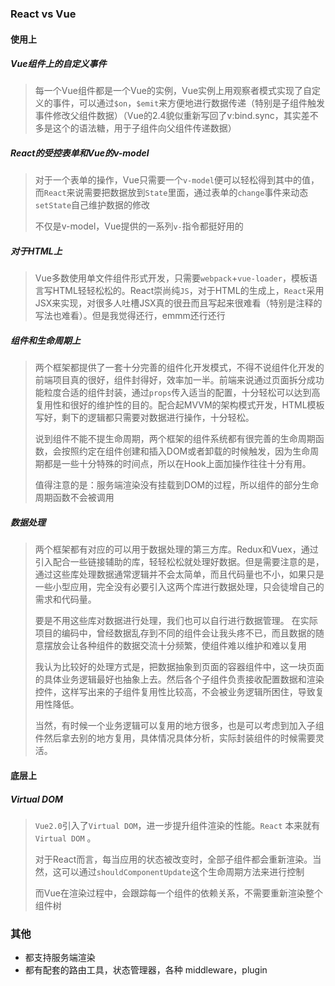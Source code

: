 ### React vs Vue

#### 使用上

##### Vue组件上的自定义事件

> 每一个Vue组件都是一个Vue的实例，Vue实例上用观察者模式实现了自定义的事件，可以通过`$on`，`$emit`来方便地进行数据传递（特别是子组件触发事件修改父组件数据）（Vue的2.4貌似重新写回了v:bind.sync，其实差不多是这个的语法糖，用于子组件向父组件传递数据）



##### React的受控表单和Vue的v-model

> 对于一个表单的操作，Vue只需要一个`v-model`便可以轻松得到其中的值，而`React`来说需要把数据放到`State`里面，通过表单的`change`事件来动态`setState`自己维护数据的修改
>
> 不仅是v-model，Vue提供的一系列`v-`指令都挺好用的



##### 对于HTML上

> Vue多数使用单文件组件形式开发，只需要`webpack`+`vue-loader`，模板语言写HTML轻轻松松的。React崇尚纯`JS`，对于HTML的生成上，`React`采用JSX来实现，对很多人吐槽JSX真的很丑而且写起来很难看（特别是注释的写法也难看）。但是我觉得还行，emmm还行还行



##### 组件和生命周期上

> 两个框架都提供了一套十分完善的组件化开发模式，不得不说组件化开发的前端项目真的很好，组件封得好，效率加一半。前端来说通过页面拆分成功能粒度合适的组件封装，通过`props`传入适当的配置，十分轻松可以达到高复用性和很好的维护性的目的。配合起MVVM的架构模式开发，HTML模板写好，剩下的逻辑都只需要对数据进行操作，十分轻松。
>
> 说到组件不能不提生命周期，两个框架的组件系统都有很完善的生命周期函数，会按照约定在组件创建和插入DOM或者卸载的时候触发，因为生命周期都是一些十分特殊的时间点，所以在Hook上面加操作往往十分有用。
>
> 值得注意的是：服务端渲染没有挂载到DOM的过程，所以组件的部分生命周期函数不会被调用



##### 数据处理

> 两个框架都有对应的可以用于数据处理的第三方库。Redux和Vuex，通过引入配合一些链接辅助的库，轻轻松松就处理好数据。但是需要注意的是，通过这些库处理数据通常逻辑并不会太简单，而且代码量也不小，如果只是一些小型应用，完全没有必要引入这两个库进行数据处理，只会徒增自己的需求和代码量。
>
> 要是不用这些库对数据进行处理，我们也可以自行进行数据管理。 在实际项目的编码中，曾经数据乱存到不同的组件会让我头疼不已，而且数据的随意摆放会让各种组件的数据交流十分频繁，使组件难以维护和难以复用
>
> 我认为比较好的处理方式是，把数据抽象到页面的容器组件中，这一块页面的具体业务逻辑最好也抽象上去。然后各个子组件负责接收配置数据和渲染控件，这样写出来的子组件复用性比较高，不会被业务逻辑所困住，导致复用性降低。
>
> 当然，有时候一个业务逻辑可以复用的地方很多，也是可以考虑到加入子组件然后拿去别的地方复用，具体情况具体分析，实际封装组件的时候需要灵活。



#### 底层上

##### Virtual DOM

> `Vue2.0`引入了`Virtual DOM`，进一步提升组件渲染的性能。`React` 本来就有`Virtual DOM` 。
>
> 对于React而言，每当应用的状态被改变时，全部子组件都会重新渲染。当然，这可以通过`shouldComponentUpdate`这个生命周期方法来进行控制
>
> 而Vue在渲染过程中，会跟踪每一个组件的依赖关系，不需要重新渲染整个组件树



### 其他

- 都支持服务端渲染
- 都有配套的路由工具，状态管理器，各种 middleware，plugin